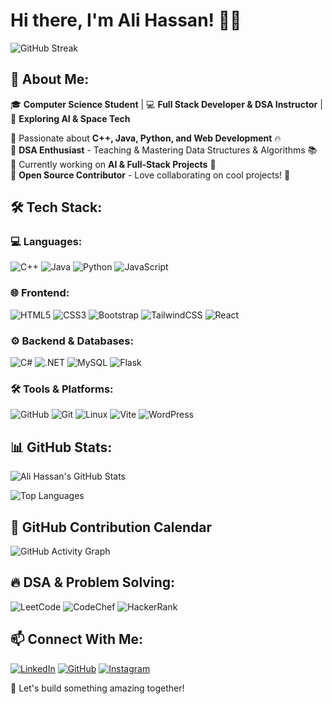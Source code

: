 # Hi there, I'm Ali Hassan! 👋🚀

![GitHub Streak](https://github-readme-streak-stats.herokuapp.com/?user=Ali-Hassan2&theme=tokyonight&hide_border=true)

## 🚀 About Me:
🎓 **Computer Science Student** | 💻 **Full Stack Developer & DSA Instructor** | 🌱 **Exploring AI & Space Tech**

🔹 Passionate about **C++, Java, Python, and Web Development** 🔥  
🔹 **DSA Enthusiast** - Teaching & Mastering Data Structures & Algorithms 📚  
🔹 Currently working on **AI & Full-Stack Projects** 🚀  
🔹 **Open Source Contributor** - Love collaborating on cool projects! 🤝  

## 🛠️ Tech Stack:

### 💻 Languages:
![C++](https://img.shields.io/badge/-C++-00599C?style=for-the-badge&logo=cplusplus&logoColor=white)
![Java](https://img.shields.io/badge/-Java-007396?style=for-the-badge&logo=java&logoColor=white)
![Python](https://img.shields.io/badge/-Python-3776AB?style=for-the-badge&logo=python&logoColor=white)
![JavaScript](https://img.shields.io/badge/-JavaScript-F7DF1E?style=for-the-badge&logo=javascript&logoColor=black)

### 🌐 Frontend:
![HTML5](https://img.shields.io/badge/-HTML5-E34F26?style=for-the-badge&logo=html5&logoColor=white)
![CSS3](https://img.shields.io/badge/-CSS3-1572B6?style=for-the-badge&logo=css3&logoColor=white)
![Bootstrap](https://img.shields.io/badge/-Bootstrap-7952B3?style=for-the-badge&logo=bootstrap&logoColor=white)
![TailwindCSS](https://img.shields.io/badge/-TailwindCSS-06B6D4?style=for-the-badge&logo=tailwindcss&logoColor=white)
![React](https://img.shields.io/badge/-React-61DAFB?style=for-the-badge&logo=react&logoColor=black)

### ⚙️ Backend & Databases:
![C#](https://img.shields.io/badge/-C%23-239120?style=for-the-badge&logo=csharp&logoColor=white)
![.NET](https://img.shields.io/badge/-.NET-512BD4?style=for-the-badge&logo=dotnet&logoColor=white)
![MySQL](https://img.shields.io/badge/-MySQL-4479A1?style=for-the-badge&logo=mysql&logoColor=white)
![Flask](https://img.shields.io/badge/-Flask-000000?style=for-the-badge&logo=flask&logoColor=white)

### 🛠️ Tools & Platforms:
![GitHub](https://img.shields.io/badge/-GitHub-181717?style=for-the-badge&logo=github&logoColor=white)
![Git](https://img.shields.io/badge/-Git-F05032?style=for-the-badge&logo=git&logoColor=white)
![Linux](https://img.shields.io/badge/-Linux-FCC624?style=for-the-badge&logo=linux&logoColor=black)
![Vite](https://img.shields.io/badge/-Vite-646CFF?style=for-the-badge&logo=vite&logoColor=white)
![WordPress](https://img.shields.io/badge/-WordPress-21759B?style=for-the-badge&logo=wordpress&logoColor=white)

## 📊 GitHub Stats:
![Ali Hassan's GitHub Stats](https://github-readme-stats.vercel.app/api?username=Ali-Hassan2&show_icons=true&theme=tokyonight&hide_border=true)

![Top Languages](https://github-readme-stats.vercel.app/api/top-langs/?username=Ali-Hassan2&layout=compact&theme=tokyonight&hide_border=true)

## 📅 GitHub Contribution Calendar  
![GitHub Activity Graph](https://github-readme-activity-graph.vercel.app/graph?username=Ali-Hassan2&theme=tokyo-night)

## 🔥 DSA & Problem Solving:
![LeetCode](https://img.shields.io/badge/-LeetCode-FFA116?style=for-the-badge&logo=leetcode&logoColor=black)
![CodeChef](https://img.shields.io/badge/-CodeChef-5B4638?style=for-the-badge&logo=codechef&logoColor=white)
![HackerRank](https://img.shields.io/badge/-HackerRank-2EC866?style=for-the-badge&logo=hackerrank&logoColor=white)

## 📫 Connect With Me:
[![LinkedIn](https://img.shields.io/badge/-LinkedIn-0077B5?style=for-the-badge&logo=linkedin&logoColor=white)](https://www.linkedin.com/in/ali-hassan-918783281/)
[![GitHub](https://img.shields.io/badge/-GitHub-181717?style=for-the-badge&logo=github&logoColor=white)](https://github.com/Ali-Hassan2)
[![Instagram](https://img.shields.io/badge/-Instagram-E4405F?style=for-the-badge&logo=instagram&logoColor=white)](https://www.instagram.com/eacode/)

🚀 Let's build something amazing together!
